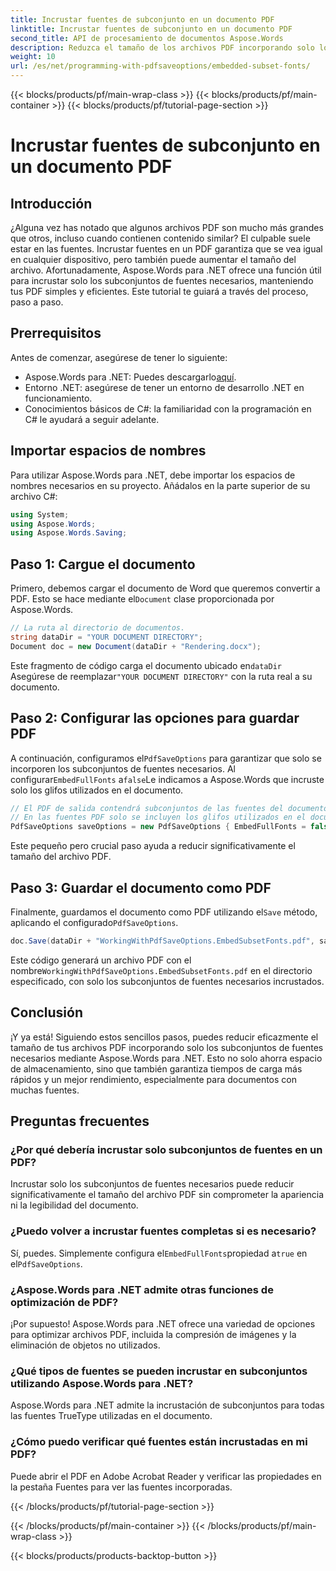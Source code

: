 ```yaml
---
title: Incrustar fuentes de subconjunto en un documento PDF
linktitle: Incrustar fuentes de subconjunto en un documento PDF
second_title: API de procesamiento de documentos Aspose.Words
description: Reduzca el tamaño de los archivos PDF incorporando solo los subconjuntos de fuentes necesarios con Aspose.Words para .NET. Siga nuestra guía paso a paso para optimizar sus archivos PDF de manera eficiente.
weight: 10
url: /es/net/programming-with-pdfsaveoptions/embedded-subset-fonts/
---
```


{{< blocks/products/pf/main-wrap-class >}}
{{< blocks/products/pf/main-container >}}
{{< blocks/products/pf/tutorial-page-section >}}

# Incrustar fuentes de subconjunto en un documento PDF

## Introducción

¿Alguna vez has notado que algunos archivos PDF son mucho más grandes que otros, incluso cuando contienen contenido similar? El culpable suele estar en las fuentes. Incrustar fuentes en un PDF garantiza que se vea igual en cualquier dispositivo, pero también puede aumentar el tamaño del archivo. Afortunadamente, Aspose.Words para .NET ofrece una función útil para incrustar solo los subconjuntos de fuentes necesarios, manteniendo tus PDF simples y eficientes. Este tutorial te guiará a través del proceso, paso a paso.

## Prerrequisitos

Antes de comenzar, asegúrese de tener lo siguiente:

-  Aspose.Words para .NET: Puedes descargarlo[aquí](https://releases.aspose.com/words/net/).
- Entorno .NET: asegúrese de tener un entorno de desarrollo .NET en funcionamiento.
- Conocimientos básicos de C#: la familiaridad con la programación en C# le ayudará a seguir adelante.

## Importar espacios de nombres

Para utilizar Aspose.Words para .NET, debe importar los espacios de nombres necesarios en su proyecto. Añádalos en la parte superior de su archivo C#:

```csharp
using System;
using Aspose.Words;
using Aspose.Words.Saving;
```

## Paso 1: Cargue el documento

 Primero, debemos cargar el documento de Word que queremos convertir a PDF. Esto se hace mediante el`Document` clase proporcionada por Aspose.Words.

```csharp
// La ruta al directorio de documentos.
string dataDir = "YOUR DOCUMENT DIRECTORY";
Document doc = new Document(dataDir + "Rendering.docx");
```

 Este fragmento de código carga el documento ubicado en`dataDir` Asegúrese de reemplazar`"YOUR DOCUMENT DIRECTORY"` con la ruta real a su documento.

## Paso 2: Configurar las opciones para guardar PDF

 A continuación, configuramos el`PdfSaveOptions` para garantizar que solo se incorporen los subconjuntos de fuentes necesarios. Al configurar`EmbedFullFonts` a`false`Le indicamos a Aspose.Words que incruste solo los glifos utilizados en el documento.

```csharp
// El PDF de salida contendrá subconjuntos de las fuentes del documento.
// En las fuentes PDF solo se incluyen los glifos utilizados en el documento.
PdfSaveOptions saveOptions = new PdfSaveOptions { EmbedFullFonts = false };
```

Este pequeño pero crucial paso ayuda a reducir significativamente el tamaño del archivo PDF.

## Paso 3: Guardar el documento como PDF

 Finalmente, guardamos el documento como PDF utilizando el`Save` método, aplicando el configurado`PdfSaveOptions`.

```csharp
doc.Save(dataDir + "WorkingWithPdfSaveOptions.EmbedSubsetFonts.pdf", saveOptions);
```

 Este código generará un archivo PDF con el nombre`WorkingWithPdfSaveOptions.EmbedSubsetFonts.pdf` en el directorio especificado, con solo los subconjuntos de fuentes necesarios incrustados.

## Conclusión

¡Y ya está! Siguiendo estos sencillos pasos, puedes reducir eficazmente el tamaño de tus archivos PDF incorporando solo los subconjuntos de fuentes necesarios mediante Aspose.Words para .NET. Esto no solo ahorra espacio de almacenamiento, sino que también garantiza tiempos de carga más rápidos y un mejor rendimiento, especialmente para documentos con muchas fuentes.

## Preguntas frecuentes

### ¿Por qué debería incrustar solo subconjuntos de fuentes en un PDF?
Incrustar solo los subconjuntos de fuentes necesarios puede reducir significativamente el tamaño del archivo PDF sin comprometer la apariencia ni la legibilidad del documento.

### ¿Puedo volver a incrustar fuentes completas si es necesario?
 Sí, puedes. Simplemente configura el`EmbedFullFonts`propiedad a`true` en el`PdfSaveOptions`.

### ¿Aspose.Words para .NET admite otras funciones de optimización de PDF?
¡Por supuesto! Aspose.Words para .NET ofrece una variedad de opciones para optimizar archivos PDF, incluida la compresión de imágenes y la eliminación de objetos no utilizados.

### ¿Qué tipos de fuentes se pueden incrustar en subconjuntos utilizando Aspose.Words para .NET?
Aspose.Words para .NET admite la incrustación de subconjuntos para todas las fuentes TrueType utilizadas en el documento.

### ¿Cómo puedo verificar qué fuentes están incrustadas en mi PDF?
Puede abrir el PDF en Adobe Acrobat Reader y verificar las propiedades en la pestaña Fuentes para ver las fuentes incorporadas.

{{< /blocks/products/pf/tutorial-page-section >}}

{{< /blocks/products/pf/main-container >}}
{{< /blocks/products/pf/main-wrap-class >}}

{{< blocks/products/products-backtop-button >}}
